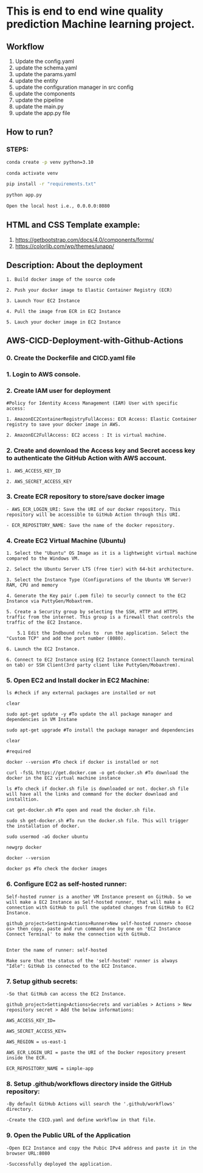 # This is end to end wine quality prediction Machine learning project.

## Workflow

1. Update the config.yaml  
2. update the schema.yaml 
3. update the params.yaml 
4. update the entity 
5. update the configuration manager in src config
6. update the components
7. update the pipeline 
8. update the main.py
9. update the app.py file


## How to run?

### STEPS:

```bash
conda create -p venv python=3.10
```

```bash
conda activate venv
```

```bash
pip install -r "requirements.txt"
```

```bash
python app.py
```

```bash
Open the local host i.e., 0.0.0.0:8080
```

## HTML and CSS Template example:
1. https://getbootstrap.com/docs/4.0/components/forms/
2. https://colorlib.com/wp/themes/unapp/



## Description: About the deployment

	1. Build docker image of the source code

	2. Push your docker image to Elastic Container Registry (ECR) 

	3. Launch Your EC2 Instance

	4. Pull the image from ECR in EC2 Instance

	5. Lauch your docker image in EC2 Instance


## AWS-CICD-Deployment-with-Github-Actions

### 0. Create the Dockerfile and CICD.yaml file

### 1. Login to AWS console.

### 2. Create IAM user for deployment

	#Policy for Identity Access Management (IAM) User with specific access:

	1. AmazonEC2ContainerRegistryFullAccess: ECR Access: Elastic Container registry to save your docker image in AWS.

	2. AmazonEC2FullAccess: EC2 access : It is virtual machine.


### 2. Create and download the Access key and Secret access key to authenticate the GitHub Action with AWS account.

    1. AWS_ACCESS_KEY_ID

    2. AWS_SECRET_ACCESS_KEY


### 3. Create ECR repository to store/save docker image

    - AWS_ECR_LOGIN_URI: Save the URI of our docker repository. This repository will be accessible to GitHub Action through this URI.

    - ECR_REPOSITORY_NAME: Save the name of the docker repository.



### 4. Create EC2 Virtual Machine (Ubuntu) 

	1. Select the "Ubuntu" OS Image as it is a lightweight virtual machine compared to the Windows VM.

	2. Select the Ubuntu Server LTS (free tier) with 64-bit architecture. 

	3. Select the Instance Type (Configurations of the Ubuntu VM Server) RAM, CPU and memory

	4. Generate the Key pair (.pem file) to securly connect to the EC2 Instance via PuttyGen/Mobaxtrem.

	5. Create a Security group by selecting the SSH, HTTP and HTTPS traffic from the internet. This group is a firewall that controls the traffic of the EC2 Instance.

        5.1 Edit the Indbound rules to  run the application. Select the "Custom TCP" and add the port number (8080).

	6. Launch the EC2 Instance.

    6. Connect to EC2 Instance using EC2 Instance Connect(launch terminal on tab) or SSH Client(3rd party client like PuttyGen/Mobaxtrem).
 
 

### 5. Open EC2 and Install docker in EC2 Machine:
	 
    ls #check if any external packages are installed or not

    clear 

	sudo apt-get update -y #To update the all package manager and dependencies in VM Instane

	sudo apt-get upgrade #To install the package manager and dependencies

    clear
	
	#required

    docker --version #To check if docker is installed or not

	curl -fsSL https://get.docker.com -o get-docker.sh #To download the docker in the EC2 virtual machine instance

    ls #To check if docker.sh file is downloaded or not. docker.sh file will have all the links and command for the docker download and installtion.

    cat get-docker.sh #To open and read the docker.sh file.

	sudo sh get-docker.sh #To run the docker.sh file. This will trigger the installation of docker.

	sudo usermod -aG docker ubuntu

	newgrp docker
	
    docker --version 

    docker ps #To check the docker images 



### 6. Configure EC2 as self-hosted runner:

    Self-hosted runner is a another VM Instance present on GitHub. So we will make a EC2 Instance as Self-hosted runner, that will make a connection with GitHub to pull the updated changes from GitHub to EC2 Instance.

    github_project>Setting>Actions>Runner>New self-hosted runner> choose os> then copy, paste and run command one by one on 'EC2 Instance Connect Terminal' to make the connection with GitHub.

    
    Enter the name of runner: self-hosted
    
    Make sure that the status of the 'self-hosted' runner is always "Idle": GitHub is connected to the EC2 Instance.



### 7. Setup github secrets:

    -So that GitHub can access the EC2 Instance.

    github_project>Setting>Actions>Secrets and variables > Actions > New repository secret > Add the below informations:
 
    AWS_ACCESS_KEY_ID=

    AWS_SECRET_ACCESS_KEY=

    AWS_REGION = us-east-1

    AWS_ECR_LOGIN_URI = paste the URI of the Docker repository present inside the ECR.

    ECR_REPOSITORY_NAME = simple-app



### 8. Setup .github/workflows directory inside the GitHub repository:

    -By default GitHub Actions will search the '.github/workflows' directory.

    -Create the CICD.yaml and define workflow in that file.


### 9. Open the Public URL of the Application

    -Open EC2 Instance and copy the Pubic IPv4 address and paste it in the browser URL:8080

    -Successfully deployed the application.